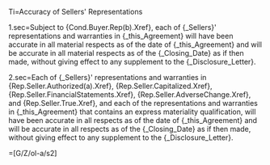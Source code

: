 Ti=Accuracy of Sellers' Representations

1.sec=Subject to {Cond.Buyer.Rep(b).Xref}, each of {_Sellers}' representations and warranties in {_this_Agreement} will have been accurate in all material respects as of the date of {_this_Agreement} and will be accurate in all material respects as of the {_Closing_Date} as if then made, without giving effect to any supplement to the {_Disclosure_Letter}.

2.sec=Each of {_Sellers}' representations and warranties in {Rep.Seller.Authorized(a).Xref}, {Rep.Seller.Capitalized.Xref}, {Rep.Seller.FinancialStatements.Xref}, {Rep.Seller.AdverseChange.Xref}, and {Rep.Seller.True.Xref}, and each of the representations and warranties in {_this_Agreement} that contains an express materiality qualification, will have been accurate in all respects as of the date of {_this_Agreement} and will be accurate in all respects as of the {_Closing_Date} as if then made, without giving effect to any supplement to the {_Disclosure_Letter}.

=[G/Z/ol-a/s2]

